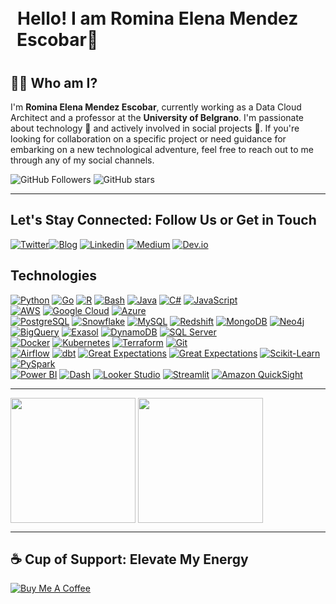 
<h1 style="padding: 10px;">
    <span style="margin-left: 1px;">Hello! I am Romina Elena Mendez Escobar👋</span>
</h1>

## 👩‍💻 Who am I?

I'm **Romina Elena Mendez Escobar**, currently working as a Data Cloud Architect and a professor at the **University of Belgrano**. I'm passionate about technology 🚀 and actively involved in social projects 🤝. If you're looking for collaboration on a specific project or need guidance for embarking on a new technological adventure, feel free to reach out to me through any of my social channels.

![GitHub Followers](https://img.shields.io/github/followers/r0mymendez?style=social)
![GitHub stars](https://img.shields.io/github/stars/r0mymendez?style=social)

---

## Let's Stay Connected: Follow Us or Get in Touch

[![Twitter](https://img.shields.io/twitter/follow/r0mymendez?label=Twitter&style=social)](https://twitter.com/r0mymendez)[![Blog](https://img.shields.io/badge/Blog-Visit-%23fc46aa?style=flat&labelColor=000000)](https://r0mymendez.github.io/romymendezblog/blog.html)
[![Linkedin](https://img.shields.io/badge/-LinkedIn-blue)](https://www.linkedin.com/in/mendezromina/)
[![Medium](https://img.shields.io/badge/Medium-12100E?style=flat-square&labelColor=black&logo=medium&logoColor=white)](https://medium.com/@romina.elena.mendez)
[![Dev.io](https://img.shields.io/badge/Dev.io-Visit-%23fc46aa?style=flat&labelColor=000000&logo=dev.to&logoColor=fc46aa)](https://dev.to/r0mymendez)



## Technologies
[![Python](https://img.shields.io/badge/Python-3776AB?style=flat&logo=python&logoColor=white)](https://www.python.org/)
[![Go](https://img.shields.io/badge/Go-00ADD8?style=flat&logo=go&logoColor=white)](https://golang.org/)
[![R](https://img.shields.io/badge/R-276DC3?style=flat&logo=r&logoColor=white)](https://www.r-project.org/)
[![Bash](https://img.shields.io/badge/Bash-4EAA25?style=flat&logo=gnu-bash&logoColor=white)](https://www.gnu.org/software/bash/)
[![Java](https://img.shields.io/badge/Java-007396?style=flat&logo=java&logoColor=white)](https://www.java.com/)
[![C#](https://img.shields.io/badge/C%23-239120?style=flat&logo=c-sharp&logoColor=white)](https://docs.microsoft.com/en-us/dotnet/csharp/)
[![JavaScript](https://img.shields.io/badge/JavaScript-F7DF1E?style=flat&logo=javascript&logoColor=black)](https://developer.mozilla.org/en-US/docs/Web/JavaScript)
</br>
[![AWS](https://img.shields.io/badge/AWS-232F3E?style=flat&logo=amazon-aws&logoColor=white)](https://aws.amazon.com/)
[![Google Cloud](https://img.shields.io/badge/Google%20Cloud-4285F4?style=flat&logo=google-cloud&logoColor=white)](https://cloud.google.com/)
[![Azure](https://img.shields.io/badge/Azure-0089D6?style=flat&logo=microsoft-azure&logoColor=white)](https://azure.microsoft.com/)
</br>
[![PostgreSQL](https://img.shields.io/badge/PostgreSQL-336791?style=flat&logo=postgresql&logoColor=white)](https://www.postgresql.org/)
[![Snowflake](https://img.shields.io/badge/Snowflake-666666?style=flat&logo=snowflake&logoColor=white)](https://www.snowflake.com/)
[![MySQL](https://img.shields.io/badge/MySQL-4479A1?style=flat&logo=mysql&logoColor=white)](https://www.mysql.com/)
[![Redshift](https://img.shields.io/badge/Redshift-FF4500?style=flat&logo=amazon-redshift&logoColor=white)](https://aws.amazon.com/redshift/)
[![MongoDB](https://img.shields.io/badge/MongoDB-47A248?style=flat&logo=mongodb&logoColor=white)](https://www.mongodb.com/)
[![Neo4j](https://img.shields.io/badge/Neo4j-008CC1?style=flat&logo=neo4j&logoColor=white)](https://neo4j.com/)
[![BigQuery](https://img.shields.io/badge/BigQuery-4285F4?style=flat&logo=google-cloud&logoColor=white)](https://cloud.google.com/bigquery/)
[![Exasol](https://img.shields.io/badge/Exasol-0D5F6E?style=flat&logo=exasol&logoColor=white)](https://www.exasol.com/)
[![DynamoDB](https://img.shields.io/badge/DynamoDB-4053D6?style=flat&logo=amazon-dynamodb&logoColor=white)](https://aws.amazon.com/dynamodb/)
[![SQL Server](https://img.shields.io/badge/SQL%20Server-CC2927?style=flat&logo=microsoft-sql-server&logoColor=white)](https://www.microsoft.com/sql-server/)
</br>
[![Docker](https://img.shields.io/badge/Docker-2496ED?style=flat&logo=docker&logoColor=white)](https://www.docker.com/)
[![Kubernetes](https://img.shields.io/badge/Kubernetes-326CE5?style=flat&logo=kubernetes&logoColor=white)](https://kubernetes.io/)
[![Terraform](https://img.shields.io/badge/Terraform-623CE4?style=flat&logo=terraform&logoColor=white)](https://www.terraform.io/)
[![Git](https://img.shields.io/badge/Git-F05032?style=flat&logo=git&logoColor=white)](https://git-scm.com/)
</br>
[![Airflow](https://img.shields.io/badge/Apache%20Airflow-007A88?style=flat&logo=apache-airflow&logoColor=white)](https://airflow.apache.org/)
[![dbt](https://img.shields.io/badge/dbt-F47500?style=flat&logo=dbt&logoColor=white)](https://www.getdbt.com/)
[![Great Expectations](https://img.shields.io/badge/Great%20Expectations-0077C8?style=flat&logo=python&logoColor=white)](https://greatexpectations.io/)
[![Great Expectations](https://img.shields.io/badge/Great%20Expectations-0077C8?style=flat&logo=python&logoColor=white)](https://greatexpectations.io/)
[![Scikit-Learn](https://img.shields.io/badge/Scikit%20Learn-F7931E?style=flat&logo=scikit-learn&logoColor=white)](https://scikit-learn.org/)
[![PySpark](https://img.shields.io/badge/PySpark-E25A1C?style=flat&logo=apache-spark&logoColor=white)](https://spark.apache.org/)
</br>
[![Power BI](https://img.shields.io/badge/Power%20BI-F2C811?style=flat&logo=power-bi&logoColor=black)](https://powerbi.microsoft.com/)
[![Dash](https://img.shields.io/badge/Dash-0074E0?style=flat&logo=plotly&logoColor=white)](https://dash.plotly.com/)
[![Looker Studio](https://img.shields.io/badge/Looker%20Studio-00B4CC?style=flat&logo=looker&logoColor=white)](https://looker.com/)
[![Streamlit](https://img.shields.io/badge/Streamlit-FF4F5A?style=flat&logo=streamlit&logoColor=white)](https://www.streamlit.io/)
[![Amazon QuickSight](https://img.shields.io/badge/QuickSight-1976D2?style=flat&logo=amazon-aws&logoColor=white)](https://aws.amazon.com/quicksight/)

---

<img height=200 align="center" src="https://github-readme-stats.vercel.app/api?username=r0mymendez&show_icons=true&card_width=320&theme=radical" />
<img height=200 align="center" src="https://github-readme-stats.vercel.app/api/top-langs/?username=r0mymendez&hide_progress=true&langs_count=5&layout=donut&theme=radical" />

---

## ☕ Cup of Support: Elevate My Energy

[![Buy Me A Coffee](https://img.shields.io/badge/Buy%20Me%20A%20Coffee-support%20my%20work-FFDD00?style=flat&labelColor=101010&logo=buy-me-a-coffee&logoColor=white)](https://www.buymeacoffee.com/r0mymendez)
